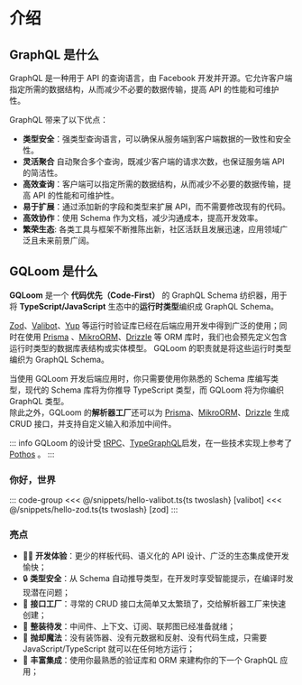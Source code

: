 # 介绍

## GraphQL 是什么

GraphQL 是一种用于 API 的查询语言，由 Facebook 开发并开源。它允许客户端指定所需的数据结构，从而减少不必要的数据传输，提高 API 的性能和可维护性。

GraphQL 带来了以下优点：

- **类型安全**：强类型查询语言，可以确保从服务端到客户端数据的一致性和安全性。
- **灵活聚合** 自动聚合多个查询，既减少客户端的请求次数，也保证服务端 API 的简洁性。
- **高效查询**：客户端可以指定所需的数据结构，从而减少不必要的数据传输，提高 API 的性能和可维护性。
- **易于扩展**：通过添加新的字段和类型来扩展 API，而不需要修改现有的代码。
- **高效协作**：使用 Schema 作为文档，减少沟通成本，提高开发效率。
- **繁荣生态**: 各类工具与框架不断推陈出新，社区活跃且发展迅速，应用领域广泛且未来前景广阔。

## GQLoom 是什么

**GQLoom** 是一个 **代码优先（Code-First）** 的 GraphQL Schema 纺织器，用于将 **TypeScript/JavaScript** 生态中的**运行时类型**编织成 GraphQL Schema。

[Zod](https://zod.dev/)、[Valibot](https://valibot.dev/)、[Yup](https://github.com/jquense/yup) 等运行时验证库已经在后端应用开发中得到广泛的使用；同时在使用 [Prisma](https://www.prisma.io/) 、[MikroORM](https://mikro-orm.io/)、[Drizzle](https://orm.drizzle.team/) 等 ORM 库时，我们也会预先定义包含运行时类型的数据库表结构或实体模型。
GQLoom 的职责就是将这些运行时类型编织为 GraphQL Schema。

当使用 GQLoom 开发后端应用时，你只需要使用你熟悉的 Schema 库编写类型，现代的 Schema 库将为你推导 TypeScript 类型，而 GQLoom 将为你编织 GraphQL 类型。  
除此之外，GQLoom 的**解析器工厂**还可以为 [Prisma](./schema/prisma.md#解析器工厂)、[MikroORM](./schema/mikro-orm.md#解析器工厂)、[Drizzle](./schema/drizzle.md#解析器工厂) 生成 CRUD 接口，并支持自定义输入和添加中间件。

::: info
GQLoom 的设计受 [tRPC](https://trpc.io/)、[TypeGraphQL](https://typegraphql.com/)启发，在一些技术实现上参考了 [Pothos](https://pothos-graphql.dev/) 。
:::

### 你好，世界

::: code-group
<<< @/snippets/hello-valibot.ts{ts twoslash} [valibot]
<<< @/snippets/hello-zod.ts{ts twoslash} [zod]
:::

### 亮点

- 🧑‍💻 **开发体验**：更少的样板代码、语义化的 API 设计、广泛的生态集成使开发愉快；
- 🔒 **类型安全**：从 Schema 自动推导类型，在开发时享受智能提示，在编译时发现潜在问题；
- 🎯 **接口工厂**：寻常的 CRUD 接口太简单又太繁琐了，交给解析器工厂来快速创建；
- 🔋 **整装待发**：中间件、上下文、订阅、联邦图已经准备就绪；
- 🔮 **抛却魔法**：没有装饰器、没有元数据和反射、没有代码生成，只需要 JavaScript/TypeScript 就可以在任何地方运行；
- 🧩 **丰富集成**：使用你最熟悉的验证库和 ORM 来建构你的下一个 GraphQL 应用；